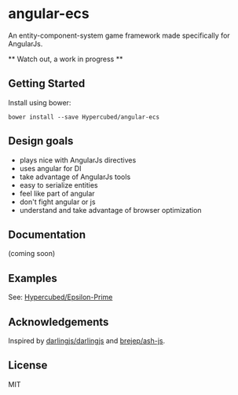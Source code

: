 # angular-ecs

An entity-component-system game framework made specifically for AngularJs.

** Watch out, a work in progress **

## Getting Started

Install using bower:

```
bower install --save Hypercubed/angular-ecs
```

## Design goals
- plays nice with AngularJs directives
- uses angular for DI
- take advantage of AngularJs tools
- easy to serialize entities
- feel like part of angular
- don't fight angular or js
- understand and take advantage of browser optimization

## Documentation
(coming soon)

## Examples
See: [Hypercubed/Epsilon-Prime](https://github.com/Hypercubed/Epsilon-Prime)

## Acknowledgements
Inspired by [darlingjs/darlingjs](https://github.com/darlingjs/darlingjs) and [brejep/ash-js](https://github.com/brejep/ash-js).

## License
MIT

